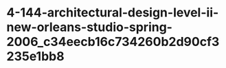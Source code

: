 # 4-144-architectural-design-level-ii-new-orleans-studio-spring-2006_c34eecb16c734260b2d90cf3235e1bb8